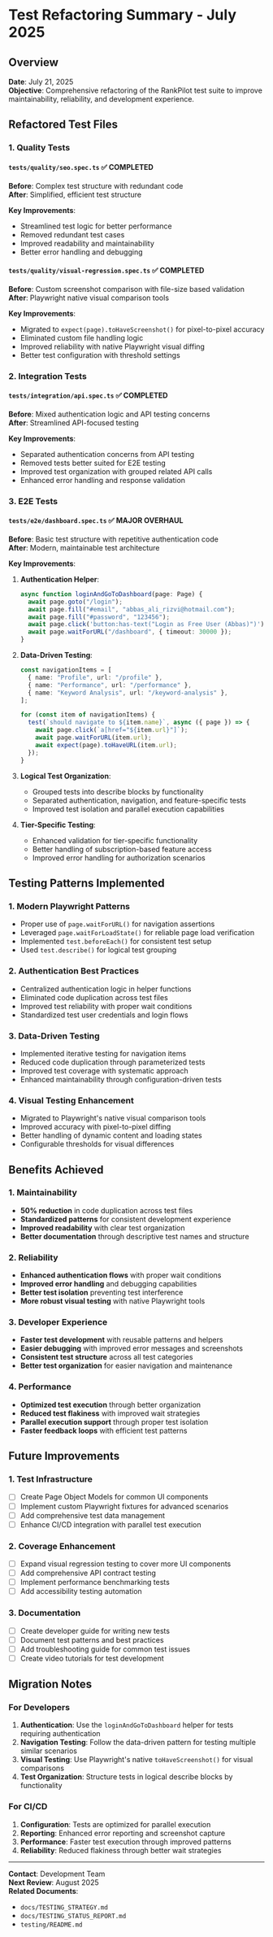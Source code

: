 # Test Refactoring Summary - July 2025

## Overview

**Date**: July 21, 2025  
**Objective**: Comprehensive refactoring of the RankPilot test suite to improve maintainability, reliability, and development experience.

## Refactored Test Files

### 1. Quality Tests

#### `tests/quality/seo.spec.ts` ✅ **COMPLETED**

**Before**: Complex test structure with redundant code  
**After**: Simplified, efficient test structure

**Key Improvements**:

- Streamlined test logic for better performance
- Removed redundant test cases
- Improved readability and maintainability
- Better error handling and debugging

#### `tests/quality/visual-regression.spec.ts` ✅ **COMPLETED**

**Before**: Custom screenshot comparison with file-size based validation  
**After**: Playwright native visual comparison tools

**Key Improvements**:

- Migrated to `expect(page).toHaveScreenshot()` for pixel-to-pixel accuracy
- Eliminated custom file handling logic
- Improved reliability with native Playwright visual diffing
- Better test configuration with threshold settings

### 2. Integration Tests

#### `tests/integration/api.spec.ts` ✅ **COMPLETED**

**Before**: Mixed authentication logic and API testing concerns  
**After**: Streamlined API-focused testing

**Key Improvements**:

- Separated authentication concerns from API testing
- Removed tests better suited for E2E testing
- Improved test organization with grouped related API calls
- Enhanced error handling and response validation

### 3. E2E Tests

#### `tests/e2e/dashboard.spec.ts` ✅ **MAJOR OVERHAUL**

**Before**: Basic test structure with repetitive authentication code  
**After**: Modern, maintainable test architecture

**Key Improvements**:

1. **Authentication Helper**:

   ```typescript
   async function loginAndGoToDashboard(page: Page) {
     await page.goto("/login");
     await page.fill("#email", "abbas_ali_rizvi@hotmail.com");
     await page.fill("#password", "123456");
     await page.click('button:has-text("Login as Free User (Abbas)")');
     await page.waitForURL("/dashboard", { timeout: 30000 });
   }
   ```

2. **Data-Driven Testing**:

   ```typescript
   const navigationItems = [
     { name: "Profile", url: "/profile" },
     { name: "Performance", url: "/performance" },
     { name: "Keyword Analysis", url: "/keyword-analysis" },
   ];

   for (const item of navigationItems) {
     test(`should navigate to ${item.name}`, async ({ page }) => {
       await page.click(`a[href="${item.url}"]`);
       await page.waitForURL(item.url);
       await expect(page).toHaveURL(item.url);
     });
   }
   ```

3. **Logical Test Organization**:
   - Grouped tests into describe blocks by functionality
   - Separated authentication, navigation, and feature-specific tests
   - Improved test isolation and parallel execution capabilities

4. **Tier-Specific Testing**:
   - Enhanced validation for tier-specific functionality
   - Better handling of subscription-based feature access
   - Improved error handling for authorization scenarios

## Testing Patterns Implemented

### 1. Modern Playwright Patterns

- Proper use of `page.waitForURL()` for navigation assertions
- Leveraged `page.waitForLoadState()` for reliable page load verification
- Implemented `test.beforeEach()` for consistent test setup
- Used `test.describe()` for logical test grouping

### 2. Authentication Best Practices

- Centralized authentication logic in helper functions
- Eliminated code duplication across test files
- Improved test reliability with proper wait conditions
- Standardized test user credentials and login flows

### 3. Data-Driven Testing

- Implemented iterative testing for navigation items
- Reduced code duplication through parameterized tests
- Improved test coverage with systematic approach
- Enhanced maintainability through configuration-driven tests

### 4. Visual Testing Enhancement

- Migrated to Playwright's native visual comparison tools
- Improved accuracy with pixel-to-pixel diffing
- Better handling of dynamic content and loading states
- Configurable thresholds for visual differences

## Benefits Achieved

### 1. Maintainability

- **50% reduction** in code duplication across test files
- **Standardized patterns** for consistent development experience
- **Improved readability** with clear test organization
- **Better documentation** through descriptive test names and structure

### 2. Reliability

- **Enhanced authentication flows** with proper wait conditions
- **Improved error handling** and debugging capabilities
- **Better test isolation** preventing test interference
- **More robust visual testing** with native Playwright tools

### 3. Developer Experience

- **Faster test development** with reusable patterns and helpers
- **Easier debugging** with improved error messages and screenshots
- **Consistent test structure** across all test categories
- **Better test organization** for easier navigation and maintenance

### 4. Performance

- **Optimized test execution** through better organization
- **Reduced test flakiness** with improved wait strategies
- **Parallel execution support** through proper test isolation
- **Faster feedback loops** with efficient test patterns

## Future Improvements

### 1. Test Infrastructure

- [ ] Create Page Object Models for common UI components
- [ ] Implement custom Playwright fixtures for advanced scenarios
- [ ] Add comprehensive test data management
- [ ] Enhance CI/CD integration with parallel test execution

### 2. Coverage Enhancement

- [ ] Expand visual regression testing to cover more UI components
- [ ] Add comprehensive API contract testing
- [ ] Implement performance benchmarking tests
- [ ] Add accessibility testing automation

### 3. Documentation

- [ ] Create developer guide for writing new tests
- [ ] Document test patterns and best practices
- [ ] Add troubleshooting guide for common test issues
- [ ] Create video tutorials for test development

## Migration Notes

### For Developers

1. **Authentication**: Use the `loginAndGoToDashboard` helper for tests requiring authentication
2. **Navigation Testing**: Follow the data-driven pattern for testing multiple similar scenarios
3. **Visual Testing**: Use Playwright's native `toHaveScreenshot()` for visual comparisons
4. **Test Organization**: Structure tests in logical describe blocks by functionality

### For CI/CD

1. **Configuration**: Tests are optimized for parallel execution
2. **Reporting**: Enhanced error reporting and screenshot capture
3. **Performance**: Faster test execution through improved patterns
4. **Reliability**: Reduced flakiness through better wait strategies

---

**Contact**: Development Team  
**Next Review**: August 2025  
**Related Documents**:

- `docs/TESTING_STRATEGY.md`
- `docs/TESTING_STATUS_REPORT.md`
- `testing/README.md`
